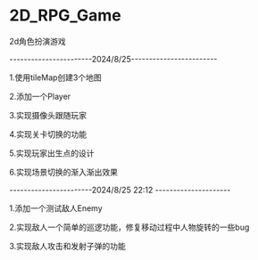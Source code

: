 # 2D_RPG_Game
2d角色扮演游戏

-----------------------2024/8/25------------------------

1.使用tileMap创建3个地图

2.添加一个Player

3.实现摄像头跟随玩家

4.实现关卡切换的功能

5.实现玩家出生点的设计

6.实现场景切换的渐入渐出效果

-----------------------2024/8/25  22:12 ---------------------

1.添加一个测试敌人Enemy

2.实现敌人一个简单的巡逻功能，修复移动过程中人物旋转的一些bug

3.实现敌人攻击和发射子弹的功能




